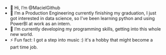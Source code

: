 - 👋 Hi, I’m @MacielGithub
- 👀 I’m a Production Engineering currently finishing my graduation, I just got interested in data science, so I've been learning python and using PowerBI at work as an intern.
- 🌱 I’m currently developing my programming skills, getting into this whole new world.
- ⚡ Fun fact: I got a step into music :) it's a hobby that might become a part time job.

